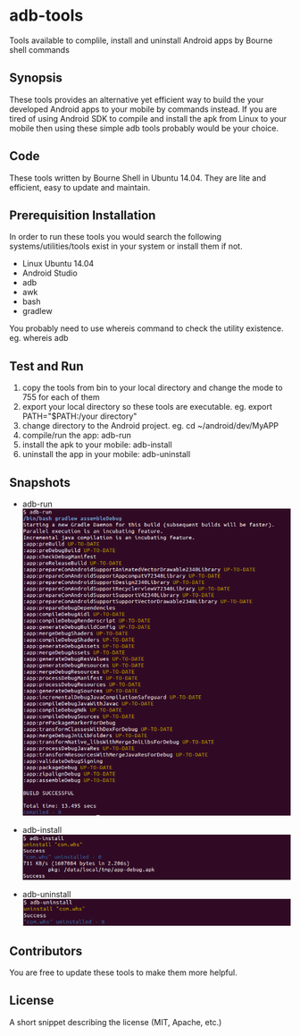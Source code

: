 # adb-tools

Tools available to complile, install and uninstall Android apps by Bourne shell commands

## Synopsis

These tools provides an alternative yet efficient way to build the your developed Android apps to your mobile by commands instead. If you are tired of using Android SDK to compile and install the apk from Linux to your mobile then using these simple adb tools probably would be your choice.   

## Code

These tools written by Bourne Shell in Ubuntu 14.04. They are lite and efficient, easy to update and maintain.

## Prerequisition Installation

In order to run these tools you would search the following systems/utilities/tools exist in your system or install them if not.
* Linux Ubuntu 14.04
* Android Studio
* adb
* awk
* bash
* gradlew

You probably need to use whereis command to check the utility existence. <br>
eg. whereis adb

## Test and Run
1. copy the tools from bin to your local directory and change the mode to 755 for each of them
2. export your local directory so these tools are executable. eg. export PATH="$PATH:/your directory"
3. change directory to the Android project. eg. cd ~/android/dev/MyAPP
4. compile/run the app: adb-run
5. install the apk to your mobile: adb-install
6. uninstall the app in your mobile: adb-uninstall

## Snapshots

* adb-run<br>
![adb-run](https://raw.githubusercontent.com/joechiu/adb-tools/master/snapshots/adb-run-snapshot.png "adb-run snapshot")

* adb-install<br>
![adb-install](https://raw.githubusercontent.com/joechiu/adb-tools/master/snapshots/adb-install-snapshot.png "adb-install snapshot")

* adb-uninstall<br>
![adb-uninstall](https://raw.githubusercontent.com/joechiu/adb-tools/master/snapshots/adb-uninstall-snapshot.png "adb-uninstall snapshot")

## Contributors

You are free to update these tools to make them more helpful.

## License

A short snippet describing the license (MIT, Apache, etc.)
